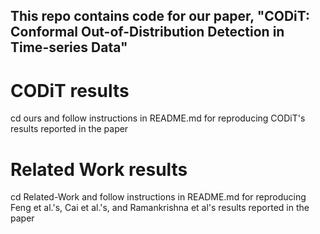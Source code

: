 ## This repo contains code for our paper, "CODiT: Conformal Out-of-Distribution Detection in Time-series Data"

# CODiT results
  cd ours and follow instructions in README.md for reproducing CODiT's results reported in the paper

# Related Work results
  cd Related-Work and follow instructions in README.md for reproducing Feng et al.'s, Cai et al.'s, and Ramankrishna et al's results reported in the paper